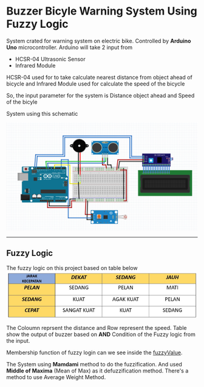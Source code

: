 # Buzzer Bicyle Warning System Using Fuzzy Logic

System crated for warning system on electric bike. Controlled by **Arduino Uno** microcontroller. Arduino will take 2 input from 
- HCSR-04 Ultrasonic Sensor
- Infrared Module

HCSR-04 used for to take calculate nearest distance from object ahead of bicycle and Infrared Module used for calculate the speed of the bicycle

So, the input parameter for the system is Distance object ahead and Speed of the bicyle

System using this schematic

![schematic](Schematic.png)

---
## Fuzzy Logic

The fuzzy logic on this project based on table below 
![fuzzy](FuzzyLogic.jpg)

The Coloumn reprsent the distance and Row represent the speed. Table show the output of buzzer based on **AND** Condition of the Fuzzy logic from the input.

Membership function of fuzzy login can we see inside the [fuzzyValue](fuzzyValue.h). 

The System using **Mamdami** method to do the fuzzification. And used **Middle of Maxima** (Mean of Max) as it defuzzification method. There's a method to use Average Weight Method. 

